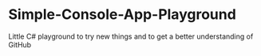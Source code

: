 # Simple-Console-App-Playground

Little C# playground to try new things and to get a better understanding of GitHub
